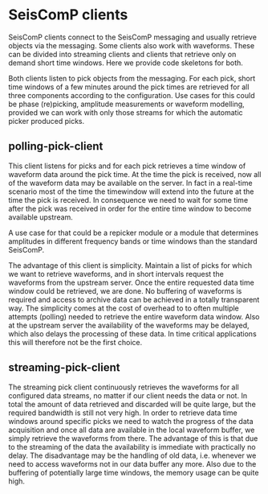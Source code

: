 # SeisComP clients

SeisComP clients connect to the SeisComP messaging and usually retrieve objects via the messaging.
Some clients also work with waveforms.
These can be divided into streaming clients and clients that retrieve only on demand short time windows.
Here we provide code skeletons for both.

Both clients listen to pick objects from the messaging.
For each pick, short time windows of a few minutes around the pick times are retrieved for all three components according to the configuration.
Use cases for this could be phase (re)picking, amplitude measurements or waveform modelling, provided we can work with only those streams for which the automatic picker produced picks.


## polling-pick-client

This client listens for picks and for each pick retrieves a time window of waveform data around the pick time.
At the time the pick is received, now all of the waveform data may be available on the server.
In fact in a real-time scenario most of the time the timewindow will extend into the future at the time the pick is received.
In consequence we need to wait for some time after the pick was received in order for the entire time window to become available upstream.

A use case for that could be a repicker module or a module that determines amplitudes in different frequency bands or time windows than the standard SeisComP.

The advantage of this client is simplicity.
Maintain a list of picks for which we want to retrieve waveforms, and in short intervals request the waveforms from the upstream server.
Once the entire requested data time window could be retrieved, we are done.
No buffering of waveforms is required and access to archive data can be achieved in a totally transparent way.
The simplicity comes at the cost of overhead to to often multiple attempts (polling) needed to retrieve the entire waveform data window.
Also at the upstream server the availability of the waveforms may be delayed, which also delays the processing of these data.
In time critical applications this will therefore not be the first choice.


## streaming-pick-client

The streaming pick client continuously retrieves the waveforms for all configured data streams, no matter if our client needs the data or not.
In total the amount of data retrieved and discarded will be quite large, but the required bandwidth is still not very high.
In order to retrieve data time windows around specific picks we need to watch the progress of the data acquisition and once all data are available in the local waveform buffer, we simply retrieve the waveforms from there.
The advantage of this is that due to the streaming of the data the availability is immediate with practically no delay.
The disadvantage may be the handling of old data, i.e. whenever we need to access waveforms not in our data buffer any more.
Also due to the buffering of potentially large time windows, the memory usage can be quite high.
